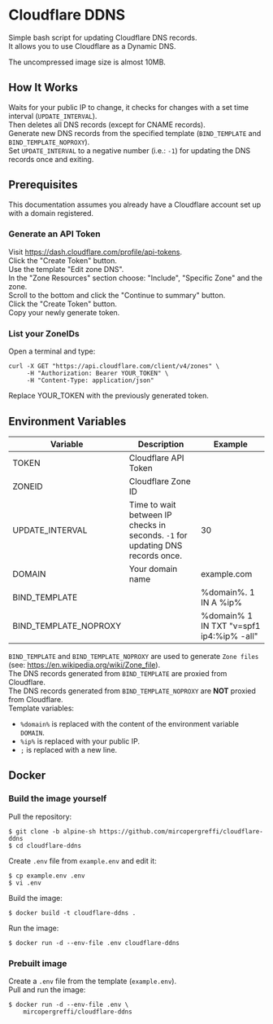 # Cloudflare DDNS

Simple bash script for updating Cloudflare DNS records.  
It allows you to use Cloudflare as a Dynamic DNS.  
  
The uncompressed image size is almost 10MB.  

## How It Works

Waits for your public IP to change, it checks for changes with a set time interval (`UPDATE_INTERVAL`).  
Then deletes all DNS records (except for CNAME records).  
Generate new DNS records from the specified template (`BIND_TEMPLATE` and `BIND_TEMPLATE_NOPROXY`).  
Set `UPDATE_INTERVAL` to a negative number (i.e.: `-1`) for updating the DNS records once and exiting.  

## Prerequisites
This documentation assumes you already have a Cloudflare account set up with a domain registered.  

### Generate an API Token

Visit https://dash.cloudflare.com/profile/api-tokens.  
Click the "Create Token" button.  
Use the template "Edit zone DNS".  
In the "Zone Resources" section choose: "Include", "Specific Zone" and the zone.  
Scroll to the bottom and click the "Continue to summary" button.  
Click the "Create Token" button.  
Copy your newly generate token.  

### List your ZoneIDs

Open a terminal and type:  
```
curl -X GET "https://api.cloudflare.com/client/v4/zones" \
     -H "Authorization: Bearer YOUR_TOKEN" \
     -H "Content-Type: application/json"
```
Replace YOUR_TOKEN with the previously generated token.  

## Environment Variables

| Variable              | Description | Example |
|-----------------------|-------------|---------|
| TOKEN                 | Cloudflare API Token | |
| ZONEID                | Cloudflare Zone ID | |
| UPDATE_INTERVAL       | Time to wait between IP checks in seconds. `-1` for updating DNS records once. | 30 |
| DOMAIN                | Your domain name | example.com |
| BIND_TEMPLATE         |  | %domain%. 1 IN A %ip% |
| BIND_TEMPLATE_NOPROXY |  | %domain% 1 IN TXT "v=spf1 ip4:%ip% -all" |

`BIND_TEMPLATE` and `BIND_TEMPLATE_NOPROXY` are used to generate `Zone files` (see: https://en.wikipedia.org/wiki/Zone_file).  
The DNS records generated from `BIND_TEMPLATE` are proxied from Cloudflare.  
The DNS records generated from `BIND_TEMPLATE_NOPROXY` are **NOT** proxied from Cloudflare.  
Template variables:  
 - `%domain%` is replaced with the content of the environment variable `DOMAIN`.  
 - `%ip%` is replaced with your public IP.  
 - `;` is replaced with a new line.  

## Docker

### Build the image yourself

Pull the repository:
```
$ git clone -b alpine-sh https://github.com/mircopergreffi/cloudflare-ddns
$ cd cloudflare-ddns
```

Create `.env` file from `example.env` and edit it:
```
$ cp example.env .env
$ vi .env
```

Build the image:
```
$ docker build -t cloudflare-ddns .
```

Run the image:
```
$ docker run -d --env-file .env cloudflare-ddns
```

### Prebuilt image

Create a `.env` file from the template (`example.env`).  
Pull and run the image:
```
$ docker run -d --env-file .env \
    mircopergreffi/cloudflare-ddns

```
